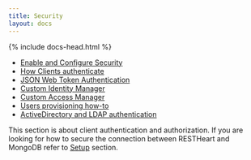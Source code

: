 ```yaml
---
title: Security
layout: docs
---
```


<div markdown="1" class="col-12 col-md-9 col-xl-8 py-md-3 bd-content pt-0">

{% include docs-head.html %}

-   [Enable and Configure Security](/docs/v3/configure-security)
-   [How Clients authenticate](/docs/v3/clients-authentication)
-   [JSON Web Token Authentication](/docs/v3/jwt-authentication)
-   [Custom Identity Manager](/docs/v3/custom-identity-manager)
-   [Custom Access Manager](/docs/v3/custom-access-manager)
-   [Users provisioning how-to](/docs/v3/users-provisioning)
-   [ActiveDirectory and LDAP authentication](/docs/v3/ldap-authentication)

This section is about client authentication and authorization. If you
are looking for how to secure the connection between RESTHeart and
MongoDB refer to [Setup](/docs/v3/setup)
section.


</div>
